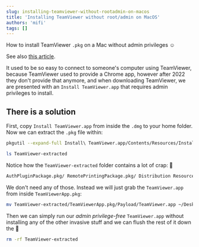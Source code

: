 ```yaml
---
slug: installing-teamviewer-without-rootadmin-on-macos
title: 'Installing TeamViewer without root/admin on MacOS'
authors: 'mifi'
tags: []
---
```


How to install TeamViewer `.pkg` on a Mac without admin privileges ☺️

<!--truncate-->

See also [this article](/docs/macos/installing-pkg).

It used to be so easy to connect to someone's computer using TeamViewer, because TeamViewer used to provide a Chrome app, however after 2022 they don't provide that anymore, and when downloading TeamViewer, we are presented with an `Install TeamViewer.app` that requires admin privileges to install.

## There is a solution

First, copy `Install TeamViewer.app` from inside the `.dmg` to your home folder. Now we can extract the `.pkg` file within:

```bash
pkgutil --expand-full Install\ TeamViewer.app/Contents/Resources/Install\ TeamViewer.pkg TeamViewer-extracted/

ls TeamViewer-extracted
```

Notice how the `TeamViewer-extracted` folder contains a lot of crap: 💩

```bash
AuthPluginPackage.pkg/ RemotePrintingPackage.pkg/ Distribution Resources/ FullEnforceUIVersionPackage.pkg/ TeamViewerApp.pkg/ FullSilentInstallerPackage.pkg/ UninstallerAppPackage.pkg/ PriviledgedHelperPackage.pkg/ UninstallerHelperPackage.pkg/ RemoteAudioDriverPackage.pkg/
```

We don't need any of those. Instead we will just grab the `TeamViewer.app` from inside `TeamViewerApp.pkg`:
```bash
mv TeamViewer-extracted/TeamViewerApp.pkg/Payload/TeamViewer.app ~/Desktop/
```

Then we can simply run our *admin privilege-free* `TeamViewer.app` without installing any of the other invasive stuff and we can flush the rest of it down the 🚽

```bash
rm -rf TeamViewer-extracted 
```
